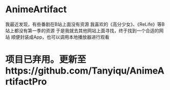 # AnimeArtifact
我最近发现，有些番剧在B站上面没有资源
我喜欢的《高分少女》、《ReLife》等B站上都没有第一季的资源
于是我就去其他网站上面寻找，终于找到一个合适的网站
顺便封装成App，也可以调用本地播放器进行观看
# 项目已弃用。更新至https://github.com/Tanyiqu/AnimeArtifactPro
